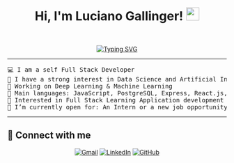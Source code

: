 <h1 align="center">
Hi, I'm Luciano Gallinger!
	<a href="https://github.com/LucianoGLR" target="_self">
		<img src="https://media.giphy.com/media/hvRJCLFzcasrR4ia7z/giphy.gif" width="30">
	</a>
</h1>

<br/>
<p align="center">
<a href="https://git.io/typing-svg"><img src="https://readme-typing-svg.herokuapp.com?font=Fira+Code&pause=1000&center=true&random=false&width=435&lines=Full+Stack+Web+Developer;Backend+oriented;Constantly+studying+new+technologies" alt="Typing SVG" /></a>
</p>

<hr>

<pre>
💻 I am a self Full Stack Developer
📝 I have a strong interest in Data Science and Artificial Intelligence
🔭 Working on Deep Learning & Machine Learning
🌟 Main languages: JavaScript, PostgreSQL, Express, React.js, Redux
🚩 Interested in Full Stack Learning Application development
🤔 I’m currently open for: An Intern or a new job opportunity, this is <a href="" target="_blank">MY RESUME.</a>
</pre>
<hr>

## 🤝 Connect with me
<p align="center">
	<a href="mailto:lucianogallinger@gmail.com"><img img src="https://img.shields.io/badge/gmail-%23EA4335.svg?style=plastic&logo=gmail&logoColor=white" alt="Gmail"/></a>
	<a href="https://www.linkedin.com/in/luciano-gallinger-954a09183/"><img src="https://img.shields.io/badge/linkedin-%230A66C2.svg?style=plastic&logo=linkedin&logoColor=white" alt="LinkedIn"/></a>
	<a href="https://github.com/LucianoGLR"><img src="https://img.shields.io/badge/github-%23181717.svg?style=plastic&logo=github&logoColor=white" alt="GitHub"/></a>
</p>

